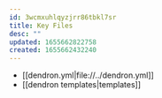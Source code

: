 ```yaml
---
id: 3wcmxuhlqyzjrr86tbkl7sr
title: Key Files
desc: ""
updated: 1655662822758
created: 1655662432240
---
```


- [[dendron.yml|file://../dendron.yml]]
- [[dendron templates|templates]]
